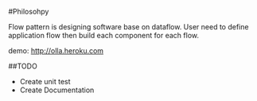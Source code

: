 #Philosohpy

Flow pattern is designing software base on dataflow. User need to define application flow then build each component for each flow.

demo: http://olla.heroku.com

##TODO
- Create unit test
- Create Documentation

